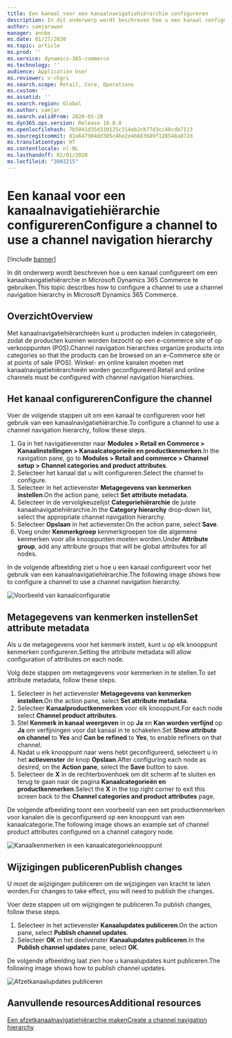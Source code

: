 ```yaml
---
title: Een kanaal voor een kanaalnavigatiehiërarchie configureren
description: In dit onderwerp wordt beschreven hoe u een kanaal configureert om een kanaalnavigatiehiërarchie in Microsoft Dynamics 365 Commerce te gebruiken.
author: samjarawan
manager: annbe
ms.date: 01/27/2020
ms.topic: article
ms.prod: ''
ms.service: dynamics-365-commerce
ms.technology: ''
audience: Application User
ms.reviewer: v-chgri
ms.search.scope: Retail, Core, Operations
ms.custom: ''
ms.assetid: ''
ms.search.region: Global
ms.author: samjar
ms.search.validFrom: 2020-01-20
ms.dyn365.ops.version: Release 10.0.8
ms.openlocfilehash: 7b5041d35d310125c314ab2cb77d3cc40cdb7113
ms.sourcegitcommit: 81a647904dd305c4be2e4b683689f128548a872d
ms.translationtype: HT
ms.contentlocale: nl-NL
ms.lasthandoff: 02/01/2020
ms.locfileid: "3002215"
---
```

# <a name="configure-a-channel-to-use-a-channel-navigation-hierarchy"></a><span data-ttu-id="e4d52-103">Een kanaal voor een kanaalnavigatiehiërarchie configureren</span><span class="sxs-lookup"><span data-stu-id="e4d52-103">Configure a channel to use a channel navigation hierarchy</span></span>


[!include [banner](includes/banner.md)]

<span data-ttu-id="e4d52-104">In dit onderwerp wordt beschreven hoe u een kanaal configureert om een kanaalnavigatiehiërarchie in Microsoft Dynamics 365 Commerce te gebruiken.</span><span class="sxs-lookup"><span data-stu-id="e4d52-104">This topic describes how to configure a channel to use a channel navigation hierarchy in Microsoft Dynamics 365 Commerce.</span></span>

## <a name="overview"></a><span data-ttu-id="e4d52-105">Overzicht</span><span class="sxs-lookup"><span data-stu-id="e4d52-105">Overview</span></span>

<span data-ttu-id="e4d52-106">Met kanaalnavigatiehiërarchieën kunt u producten indelen in categorieën, zodat de producten kunnen worden bezocht op een e-commerce site of op verkooppunten (POS).</span><span class="sxs-lookup"><span data-stu-id="e4d52-106">Channel navigation hierarchies organize products into categories so that the products can be browsed on an e-Commerce site or at points of sale (POS).</span></span> <span data-ttu-id="e4d52-107">Winkel- en online kanalen moeten met kanaalnavigatiehiërarchieën worden geconfigureerd.</span><span class="sxs-lookup"><span data-stu-id="e4d52-107">Retail and online channels must be configured with channel navigation hierarchies.</span></span>

## <a name="configure-the-channel"></a><span data-ttu-id="e4d52-108">Het kanaal configureren</span><span class="sxs-lookup"><span data-stu-id="e4d52-108">Configure the channel</span></span>

<span data-ttu-id="e4d52-109">Voer de volgende stappen uit om een kanaal te configureren voor het gebruik van een kanaalnavigatiehiërarchie.</span><span class="sxs-lookup"><span data-stu-id="e4d52-109">To configure a channel to use a channel navigation hierarchy, follow these steps.</span></span>

1. <span data-ttu-id="e4d52-110">Ga in het navigatievenster naar **Modules \> Retail en Commerce \> Kanaalinstellingen \> Kanaalcategorieën en productkenmerken**.</span><span class="sxs-lookup"><span data-stu-id="e4d52-110">In the navigation pane, go to **Modules \> Retail and commerce \> Channel setup \> Channel categories and product attributes**.</span></span>
1. <span data-ttu-id="e4d52-111">Selecteer het kanaal dat u wilt configureren.</span><span class="sxs-lookup"><span data-stu-id="e4d52-111">Select the channel to configure.</span></span>
1. <span data-ttu-id="e4d52-112">Selecteer in het actievenster **Metagegevens van kenmerken instellen**.</span><span class="sxs-lookup"><span data-stu-id="e4d52-112">On the action pane, select **Set attribute metadata**.</span></span>
1. <span data-ttu-id="e4d52-113">Selecteer in de vervolgkeuzelijst **Categoriehiërarchie** de juiste kanaalnavigatiehiërarchie.</span><span class="sxs-lookup"><span data-stu-id="e4d52-113">In the **Category hierarchy** drop-down list, select the appropriate channel navigation hierarchy.</span></span>
1. <span data-ttu-id="e4d52-114">Selecteer **Opslaan** in het actievenster.</span><span class="sxs-lookup"><span data-stu-id="e4d52-114">On the action pane, select **Save**.</span></span>
1. <span data-ttu-id="e4d52-115">Voeg onder **Kenmerkgroep** kenmerkgroepen toe die algemene kenmerken voor alle knooppunten moeten worden.</span><span class="sxs-lookup"><span data-stu-id="e4d52-115">Under **Attribute group**, add any attribute groups that will be global attributes for all nodes.</span></span>

<span data-ttu-id="e4d52-116">In de volgende afbeelding ziet u hoe u een kanaal configureert voor het gebruik van een kanaalnavigatiehiërarchie.</span><span class="sxs-lookup"><span data-stu-id="e4d52-116">The following image shows how to configure a channel to use a channel navigation hierarchy.</span></span>

![Voorbeeld van kanaalconfiguratie](media/configure-channel-hierarchy-1.png)

## <a name="set-attribute-metadata"></a><span data-ttu-id="e4d52-118">Metagegevens van kenmerken instellen</span><span class="sxs-lookup"><span data-stu-id="e4d52-118">Set attribute metadata</span></span>

<span data-ttu-id="e4d52-119">Als u de metagegevens voor het kenmerk instelt, kunt u op elk knooppunt kenmerken configureren.</span><span class="sxs-lookup"><span data-stu-id="e4d52-119">Setting the attribute metadata will allow configuration of attributes on each node.</span></span>

<span data-ttu-id="e4d52-120">Volg deze stappen om metagegevens voor kenmerken in te stellen.</span><span class="sxs-lookup"><span data-stu-id="e4d52-120">To set attribute metadata, follow these steps.</span></span>

1. <span data-ttu-id="e4d52-121">Selecteer in het actievenster **Metagegevens van kenmerken instellen**.</span><span class="sxs-lookup"><span data-stu-id="e4d52-121">On the action pane, select **Set attribute metadata**.</span></span>
1. <span data-ttu-id="e4d52-122">Selecteer **Kanaalproductkenmerken** voor elk knooppunt.</span><span class="sxs-lookup"><span data-stu-id="e4d52-122">For each node select **Channel product attributes**.</span></span>
1. <span data-ttu-id="e4d52-123">Stel **Kenmerk in kanaal weergeven** in op **Ja** en **Kan worden verfijnd** op **Ja** om verfijningen voor dat kanaal in te schakelen.</span><span class="sxs-lookup"><span data-stu-id="e4d52-123">Set **Show attribute on channel** to **Yes** and **Can be refined** to **Yes**, to enable refiners on that channel.</span></span>
1. <span data-ttu-id="e4d52-124">Nadat u elk knooppunt naar wens hebt geconfigureerd, selecteert u in het **actievenster** de knop **Opslaan**.</span><span class="sxs-lookup"><span data-stu-id="e4d52-124">After configuring each node as desired, on the **Action pane**, select the **Save** button to save.</span></span>
1. <span data-ttu-id="e4d52-125">Selecteer de **X** in de rechterbovenhoek om dit scherm af te sluiten en terug te gaan naar de pagina **Kanaalcategorieën en productkenmerken**.</span><span class="sxs-lookup"><span data-stu-id="e4d52-125">Select the **X** in the top right corner to exit this screen back to the **Channel categories and product attributes** page.</span></span>

<span data-ttu-id="e4d52-126">De volgende afbeelding toont een voorbeeld van een set productkenmerken voor kanalen die is geconfigureerd op een knooppunt van een kanaalcategorie.</span><span class="sxs-lookup"><span data-stu-id="e4d52-126">The following image shows an example set of channel product attributes configured on a channel category node.</span></span>

![Kanaalkenmerken in een kanaalcategorieknooppunt](media/configure-channel-hierarchy-2.png)

## <a name="publish-changes"></a><span data-ttu-id="e4d52-128">Wijzigingen publiceren</span><span class="sxs-lookup"><span data-stu-id="e4d52-128">Publish changes</span></span>

<span data-ttu-id="e4d52-129">U moet de wijzigingen publiceren om de wijzigingen van kracht te laten worden.</span><span class="sxs-lookup"><span data-stu-id="e4d52-129">For changes to take effect, you will need to publish the changes.</span></span>

<span data-ttu-id="e4d52-130">Voer deze stappen uit om wijzigingen te publiceren.</span><span class="sxs-lookup"><span data-stu-id="e4d52-130">To publish changes, follow these steps.</span></span>

1. <span data-ttu-id="e4d52-131">Selecteer in het actievenster **Kanaalupdates publiceren**.</span><span class="sxs-lookup"><span data-stu-id="e4d52-131">On the action pane, select **Publish channel updates**.</span></span>
1. <span data-ttu-id="e4d52-132">Selecteer **OK** in het deelvenster **Kanaalupdates publiceren**.</span><span class="sxs-lookup"><span data-stu-id="e4d52-132">In the **Publish channel updates** pane, select **OK**.</span></span>

<span data-ttu-id="e4d52-133">De volgende afbeelding laat zien hoe u kanaalupdates kunt publiceren.</span><span class="sxs-lookup"><span data-stu-id="e4d52-133">The following image shows how to publish channel updates.</span></span>

![Afzetkanaalupdates publiceren](media/configure-channel-hierarchy-3.png)

## <a name="additional-resources"></a><span data-ttu-id="e4d52-135">Aanvullende resources</span><span class="sxs-lookup"><span data-stu-id="e4d52-135">Additional resources</span></span>

[<span data-ttu-id="e4d52-136">Een afzetkanaalnavigatiehiërarchie maken</span><span class="sxs-lookup"><span data-stu-id="e4d52-136">Create a channel navigation hierarchy</span></span>](create-channel-hierarchy.md)


